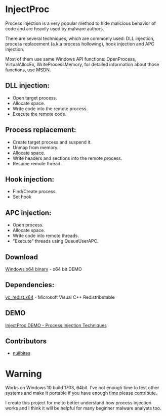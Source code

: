 # InjectProc

Process injection is a very popular method to hide malicious behavior of code and are heavily used by malware authors.

There are several techniques, which are commonly used:
DLL injection, process replacement (a.k.a process hollowing), hook injection and APC injection.

Most of them use same Windows API functions: 
OpenProcess, VirtualAllocEx, WriteProcessMemory, for detailed information about those functions, use MSDN.

## DLL injection:
* Open target process.
* Allocate space.
* Write code into the remote process.
* Execute the remote code.

## Process replacement:
* Create target process and suspend it.
* Unmap from memory.
* Allocate space.
* Write headers and sections into the remote process.
* Resume remote thread.

## Hook injection:
* Find/Create process.
* Set hook

## APC injection:
* Open process.
* Allocate space.
* Write code into remote threads.
* "Execute" threads using QueueUserAPC.

## Download
[Windows x64 binary](https://github.com/secrary/InjectProc/releases) - x64 bit DEMO
## Dependencies: 
[vc_redist.x64](https://www.microsoft.com/en-us/download/details.aspx?id=53840) - Microsoft Visual C++ Redistributable
## DEMO
[InjectProc DEMO - Process Injection Techniques](https://www.youtube.com/watch?v=hLPDq9nSHMw)

## Contributors
- [nullbites](https://github.com/nullbites)

# Warning
Works on Windows 10 build 1703, 64bit.
I've not enough time to test other systems and make it portable if you have enough time please contribute.

I create this project for me to better understand how process injection works and 
I think it will be helpful for many beginner malware analysts too. 

